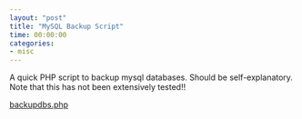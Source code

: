 ```yaml
---
layout: "post"
title: "MySQL Backup Script"
time: 00:00:00
categories: 
- misc
---
```

A quick PHP script to backup mysql databases. Should be self-explanatory. Note that this has not been extensively tested!!<a href="/files/code/backupdbs.phps"></a>

<a href="/files/code/backupdbs.phps">backupdbs.php</a>

<a href="/files/code/backupdbs.phps"></a>
